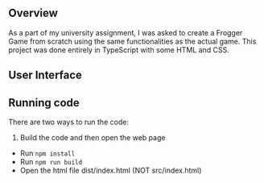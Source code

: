 ## Overview
As a part of my university assignment, I was asked to create a Frogger Game from scratch using the same functionalities as the actual game.
This project was done entirely in TypeScript with some HTML and CSS.

## User Interface


## Running code

There are two ways to run the code:

1. Build the code and then open the web page

- Run `npm install`
- Run `npm run build`
- Open the html file dist/index.html (NOT src/index.html)

